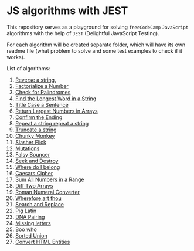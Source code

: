 # JS algorithms with JEST

This repository serves as a playground for solving `freeCodeCamp` `JavaScript` algorithms with the help of `JEST` (Delightful JavaScript Testing).

For each algorithm will be created separate folder, which will have its own readme file (what problem to solve and some test examples to check if it works).

List of algorithms:

1.  [Reverse a string.](01_reverse_a_string)
1.  [Factorialize a Number](02_factorialize)
1.  [Check for Palindromes](03_check_for_palindromes)
1.  [Find the Longest Word in a String](04_find_the_longest_word_in_a_string)
1.  [Title Case a Sentence](05_title_case_a_sentence)
1.  [Return Largest Numbers in Arrays](06_largest_numbers_in_arrays)
1.  [Confirm the Ending](07_confirm_the_ending)
1.  [Repeat a string repeat a string](08_repeat_a_string)
1.  [Truncate a string](09_truncate_a_string)
1.  [Chunky Monkey](10_chunky_monkey)
1.  [Slasher Flick](11_slasher_flick)
1.  [Mutations](12_mutations)
1.  [Falsy Bouncer](13_falsy_bouncer)
1.  [Seek and Destroy](14_seek_and_destroy)
1.  [Where do I belong](15_where_do_i_belong)
1.  [Caesars Cipher](16_ceasars_cipher)
1.  [Sum All Numbers in a Range](17_sum_all_numbers_in_a_range)
1.  [Diff Two Arrays](18_diff_two_arrays)
1.  [Roman Numeral Converter](19_roman_numeral_converter)
1.  [Wherefore art thou](20_wherefore_art_thou)
1.  [Search and Replace](21_search_and_replace)
1.  [Pig Latin](22_pig_latin)
1.  [DNA Pairing](23_dna_pairing)
1.  [Missing letters](24_missing_letters)
1.  [Boo who](25_boo_who)
1.  [Sorted Union](26_sorted_union)
1.  [Convert HTML Entities](27_convert_htm_entities)
